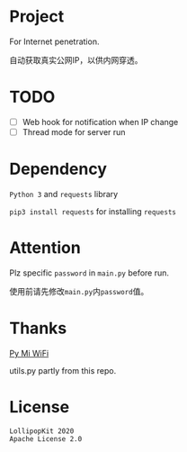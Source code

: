 # Project
For Internet penetration.

自动获取真实公网IP，以供内网穿透。

# TODO
- [ ] Web hook for notification when IP change
- [ ] Thread mode for server run

# Dependency
`Python 3` and `requests` library

`pip3 install requests` for installing `requests`

# Attention
Plz specific `password` in `main.py` before run.

使用前请先修改`main.py`内`password`值。

# Thanks
[Py Mi WiFi](https://github.com/sbilly/pyMiWiFi)

utils.py partly from this repo.

# License
```
LollipopKit 2020
Apache License 2.0
```